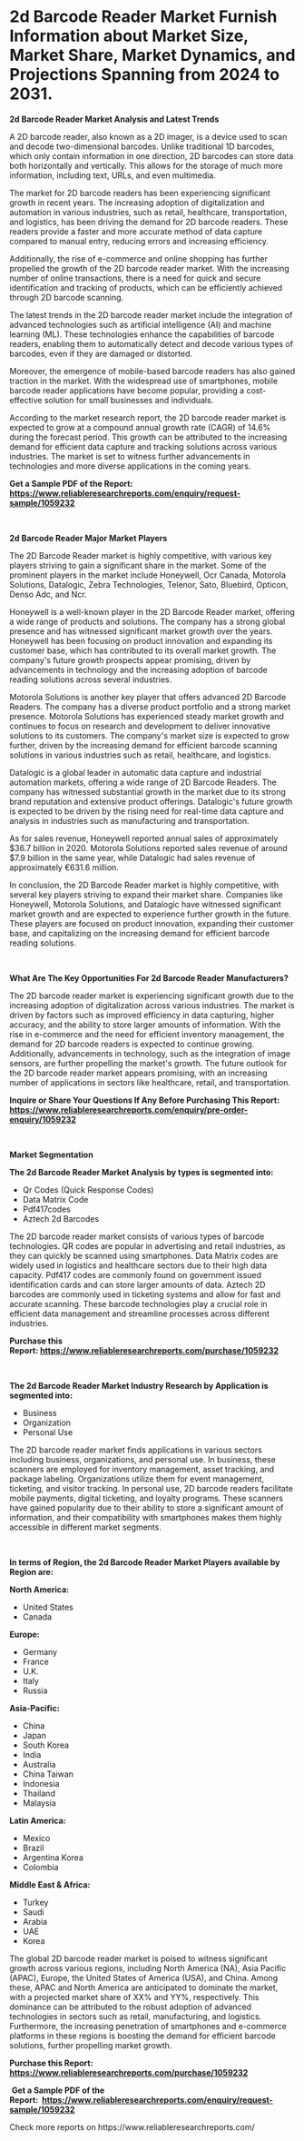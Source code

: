 <p><h1>2d Barcode Reader Market Furnish Information about Market Size, Market Share, Market Dynamics, and Projections Spanning from 2024 to 2031.</h1></p><p><strong>2d Barcode Reader Market Analysis and Latest Trends</strong></p>
<p><p>A 2D barcode reader, also known as a 2D imager, is a device used to scan and decode two-dimensional barcodes. Unlike traditional 1D barcodes, which only contain information in one direction, 2D barcodes can store data both horizontally and vertically. This allows for the storage of much more information, including text, URLs, and even multimedia.</p><p>The market for 2D barcode readers has been experiencing significant growth in recent years. The increasing adoption of digitalization and automation in various industries, such as retail, healthcare, transportation, and logistics, has been driving the demand for 2D barcode readers. These readers provide a faster and more accurate method of data capture compared to manual entry, reducing errors and increasing efficiency.</p><p>Additionally, the rise of e-commerce and online shopping has further propelled the growth of the 2D barcode reader market. With the increasing number of online transactions, there is a need for quick and secure identification and tracking of products, which can be efficiently achieved through 2D barcode scanning.</p><p>The latest trends in the 2D barcode reader market include the integration of advanced technologies such as artificial intelligence (AI) and machine learning (ML). These technologies enhance the capabilities of barcode readers, enabling them to automatically detect and decode various types of barcodes, even if they are damaged or distorted.</p><p>Moreover, the emergence of mobile-based barcode readers has also gained traction in the market. With the widespread use of smartphones, mobile barcode reader applications have become popular, providing a cost-effective solution for small businesses and individuals.</p><p>According to the market research report, the 2D barcode reader market is expected to grow at a compound annual growth rate (CAGR) of 14.6% during the forecast period. This growth can be attributed to the increasing demand for efficient data capture and tracking solutions across various industries. The market is set to witness further advancements in technologies and more diverse applications in the coming years.</p></p>
<p><strong>Get a Sample PDF of the Report:&nbsp; <a href="https://www.reliableresearchreports.com/enquiry/request-sample/1059232">https://www.reliableresearchreports.com/enquiry/request-sample/1059232</a></strong></p>
<p>&nbsp;</p>
<p><strong>2d Barcode Reader Major Market Players</strong></p>
<p><p>The 2D Barcode Reader market is highly competitive, with various key players striving to gain a significant share in the market. Some of the prominent players in the market include Honeywell, Ocr Canada, Motorola Solutions, Datalogic, Zebra Technologies, Telenor, Sato, Bluebird, Opticon, Denso Adc, and Ncr.</p><p>Honeywell is a well-known player in the 2D Barcode Reader market, offering a wide range of products and solutions. The company has a strong global presence and has witnessed significant market growth over the years. Honeywell has been focusing on product innovation and expanding its customer base, which has contributed to its overall market growth. The company's future growth prospects appear promising, driven by advancements in technology and the increasing adoption of barcode reading solutions across several industries.</p><p>Motorola Solutions is another key player that offers advanced 2D Barcode Readers. The company has a diverse product portfolio and a strong market presence. Motorola Solutions has experienced steady market growth and continues to focus on research and development to deliver innovative solutions to its customers. The company's market size is expected to grow further, driven by the increasing demand for efficient barcode scanning solutions in various industries such as retail, healthcare, and logistics.</p><p>Datalogic is a global leader in automatic data capture and industrial automation markets, offering a wide range of 2D Barcode Readers. The company has witnessed substantial growth in the market due to its strong brand reputation and extensive product offerings. Datalogic's future growth is expected to be driven by the rising need for real-time data capture and analysis in industries such as manufacturing and transportation.</p><p>As for sales revenue, Honeywell reported annual sales of approximately $36.7 billion in 2020. Motorola Solutions reported sales revenue of around $7.9 billion in the same year, while Datalogic had sales revenue of approximately €631.6 million.</p><p>In conclusion, the 2D Barcode Reader market is highly competitive, with several key players striving to expand their market share. Companies like Honeywell, Motorola Solutions, and Datalogic have witnessed significant market growth and are expected to experience further growth in the future. These players are focused on product innovation, expanding their customer base, and capitalizing on the increasing demand for efficient barcode reading solutions.</p></p>
<p>&nbsp;</p>
<p><strong>What Are The Key Opportunities For 2d Barcode Reader Manufacturers?</strong></p>
<p><p>The 2D barcode reader market is experiencing significant growth due to the increasing adoption of digitalization across various industries. The market is driven by factors such as improved efficiency in data capturing, higher accuracy, and the ability to store larger amounts of information. With the rise in e-commerce and the need for efficient inventory management, the demand for 2D barcode readers is expected to continue growing. Additionally, advancements in technology, such as the integration of image sensors, are further propelling the market's growth. The future outlook for the 2D barcode reader market appears promising, with an increasing number of applications in sectors like healthcare, retail, and transportation.</p></p>
<p><strong>Inquire or Share Your Questions If Any Before Purchasing This Report: <a href="https://www.reliableresearchreports.com/enquiry/pre-order-enquiry/1059232">https://www.reliableresearchreports.com/enquiry/pre-order-enquiry/1059232</a></strong></p>
<p>&nbsp;</p>
<p><strong>Market Segmentation</strong></p>
<p><strong>The 2d Barcode Reader Market Analysis by types is segmented into:</strong></p>
<p><ul><li>Qr Codes (Quick Response Codes)</li><li>Data Matrix Code</li><li>Pdf417codes</li><li>Aztech 2d Barcodes</li></ul></p>
<p><p>The 2D barcode reader market consists of various types of barcode technologies. QR codes are popular in advertising and retail industries, as they can quickly be scanned using smartphones. Data Matrix codes are widely used in logistics and healthcare sectors due to their high data capacity. Pdf417 codes are commonly found on government issued identification cards and can store larger amounts of data. Aztech 2D barcodes are commonly used in ticketing systems and allow for fast and accurate scanning. These barcode technologies play a crucial role in efficient data management and streamline processes across different industries.</p></p>
<p><strong>Purchase this Report:&nbsp;<a href="https://www.reliableresearchreports.com/purchase/1059232">https://www.reliableresearchreports.com/purchase/1059232</a></strong></p>
<p>&nbsp;</p>
<p><strong>The 2d Barcode Reader Market Industry Research by Application is segmented into:</strong></p>
<p><ul><li>Business</li><li>Organization</li><li>Personal Use</li></ul></p>
<p><p>The 2D barcode reader market finds applications in various sectors including business, organizations, and personal use. In business, these scanners are employed for inventory management, asset tracking, and package labeling. Organizations utilize them for event management, ticketing, and visitor tracking. In personal use, 2D barcode readers facilitate mobile payments, digital ticketing, and loyalty programs. These scanners have gained popularity due to their ability to store a significant amount of information, and their compatibility with smartphones makes them highly accessible in different market segments.</p></p>
<p>&nbsp;</p>
<p><strong>In terms of Region, the 2d Barcode Reader Market Players available by Region are:</strong></p>
<p>
    <p> <strong> North America: </strong>
        <ul>
            <li>United States</li>
            <li>Canada</li>
        </ul>
        </p> 
    <p> <strong> Europe: </strong>
        <ul>
            <li>Germany</li>
            <li>France</li>
            <li>U.K.</li>
            <li>Italy</li>
            <li>Russia</li>
        </ul>
        </p> 
    <p> <strong> Asia-Pacific: </strong>
        <ul>
            <li>China</li>
            <li>Japan</li>
            <li>South Korea</li>
            <li>India</li>
            <li>Australia</li>
            <li>China Taiwan</li>
            <li>Indonesia</li>
            <li>Thailand</li>
            <li>Malaysia</li>
        </ul>
        </p> 
    <p> <strong> Latin America: </strong>
        <ul>
            <li>Mexico</li>
            <li>Brazil</li>
            <li>Argentina Korea</li>
            <li>Colombia</li>
        </ul>
        </p> 
    <p> <strong> Middle East & Africa: </strong>
        <ul>
            <li>Turkey</li>
            <li>Saudi</li>
            <li>Arabia</li>
            <li>UAE</li>
            <li>Korea</li>
        </ul>
    </p>
    </p>
<p><p>The global 2D barcode reader market is poised to witness significant growth across various regions, including North America (NA), Asia Pacific (APAC), Europe, the United States of America (USA), and China. Among these, APAC and North America are anticipated to dominate the market, with a projected market share of XX% and YY%, respectively. This dominance can be attributed to the robust adoption of advanced technologies in sectors such as retail, manufacturing, and logistics. Furthermore, the increasing penetration of smartphones and e-commerce platforms in these regions is boosting the demand for efficient barcode solutions, further propelling market growth.</p></p>
<p><strong>Purchase this Report: <a href="https://www.reliableresearchreports.com/purchase/1059232">https://www.reliableresearchreports.com/purchase/1059232</a></strong></p>
<p>&nbsp;<strong>Get a Sample PDF of the Report:&nbsp;&nbsp;<a href="https://www.reliableresearchreports.com/enquiry/request-sample/1059232">https://www.reliableresearchreports.com/enquiry/request-sample/1059232</a></strong></p>
<p><strong></strong></p>
<p>Check more reports on https://www.reliableresearchreports.com/</p>